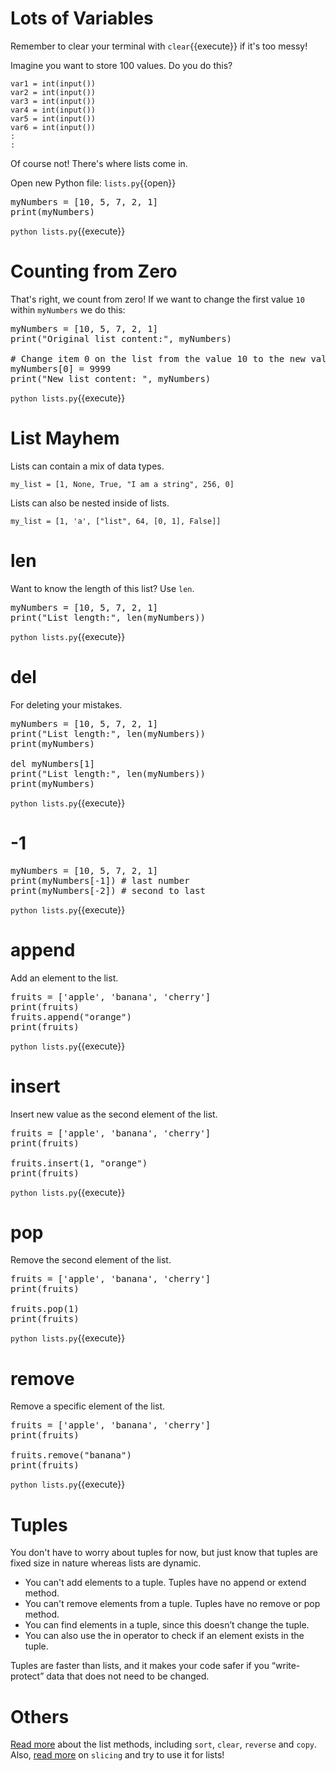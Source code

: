 # Lots of Variables

Remember to clear your terminal with `clear`{{execute}} if it's too messy!

Imagine you want to store 100 values. Do you do this?

```
var1 = int(input())
var2 = int(input())
var3 = int(input())
var4 = int(input())
var5 = int(input())
var6 = int(input())
:
:
```

Of course not! There's where lists come in.

Open new Python file: `lists.py`{{open}}

<pre class="file" data-filename="lists.py" data-target="replace">
myNumbers = [10, 5, 7, 2, 1]
print(myNumbers)
</pre>

`python lists.py`{{execute}}

# Counting from Zero

That's right, we count from zero! If we want to change the first value ```10``` within ```myNumbers``` we do this:

<pre class="file" data-filename="lists.py" data-target="replace">
myNumbers = [10, 5, 7, 2, 1]
print("Original list content:", myNumbers)

# Change item 0 on the list from the value 10 to the new value 9999
myNumbers[0] = 9999
print("New list content: ", myNumbers)
</pre>

`python lists.py`{{execute}}

# List Mayhem

Lists can contain a mix of data types.

```my_list = [1, None, True, "I am a string", 256, 0]```

Lists can also be nested inside of lists.


```my_list = [1, 'a', ["list", 64, [0, 1], False]]```

# len

Want to know the length of this list? Use ```len```.

<pre class="file" data-filename="lists.py" data-target="replace">
myNumbers = [10, 5, 7, 2, 1]
print("List length:", len(myNumbers))
</pre>

`python lists.py`{{execute}}

# del

For deleting your mistakes.

<pre class="file" data-filename="lists.py" data-target="replace">
myNumbers = [10, 5, 7, 2, 1]
print("List length:", len(myNumbers))
print(myNumbers)

del myNumbers[1]
print("List length:", len(myNumbers))
print(myNumbers)
</pre>

`python lists.py`{{execute}}

# -1

<pre class="file" data-filename="lists.py" data-target="replace">
myNumbers = [10, 5, 7, 2, 1]
print(myNumbers[-1]) # last number
print(myNumbers[-2]) # second to last
</pre>

`python lists.py`{{execute}}

# append

Add an element to the list.

<pre class="file" data-filename="lists.py" data-target="replace">
fruits = ['apple', 'banana', 'cherry']
print(fruits)
fruits.append("orange")
print(fruits)
</pre>

`python lists.py`{{execute}}

# insert

Insert new value as the second element of the list.

<pre class="file" data-filename="lists.py" data-target="replace">
fruits = ['apple', 'banana', 'cherry']
print(fruits)

fruits.insert(1, "orange")
print(fruits)
</pre>

`python lists.py`{{execute}}

# pop

Remove the second element of the list.

<pre class="file" data-filename="lists.py" data-target="replace">
fruits = ['apple', 'banana', 'cherry']
print(fruits)

fruits.pop(1)
print(fruits)
</pre>

`python lists.py`{{execute}}

# remove

Remove a specific element of the list.

<pre class="file" data-filename="lists.py" data-target="replace">
fruits = ['apple', 'banana', 'cherry']
print(fruits)

fruits.remove("banana")
print(fruits)
</pre>

`python lists.py`{{execute}}

# Tuples

You don't have to worry about tuples for now, but just know that tuples are fixed size in nature whereas lists are dynamic.

* You can't add elements to a tuple. Tuples have no append or extend method.
* You can't remove elements from a tuple. Tuples have no remove or pop method.
* You can find elements in a tuple, since this doesn’t change the tuple.
* You can also use the in operator to check if an element exists in the tuple.

Tuples are faster than lists, and it makes your code safer if you “write-protect” data that does not need to be changed.

# Others
[Read more](https://www.w3schools.com/python/python_ref_list.asp) about the list methods, including ```sort```, ```clear```, ```reverse``` and ```copy```. Also, [read more](https://www.w3schools.com/python/python_strings_slicing.asp) on ```slicing``` and try to use it for lists!